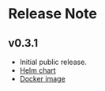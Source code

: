 # Release Note


## v0.3.1

- Initial public release.
- [Helm chart](https://github.com/fivenorth-io/5n-cpm/pkgs/container/helm%2F5n-cpm-app/450694762?tag=0.3.1)
- [Docker image](https://github.com/fivenorth-io/5n-cpm/pkgs/container/5n-cpm/450694915?tag=v0.3.1)
